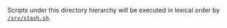 Scripts under this directory hierarchy will be executed in lexical order by [`/srv/stash.sh`](../stash.sh).